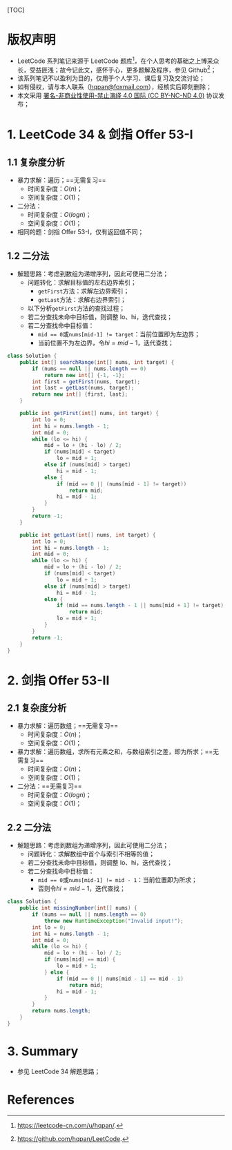 [TOC]



# 版权声明

- LeetCode 系列笔记来源于 LeetCode 题库[^1]，在个人思考的基础之上博采众长，受益匪浅；故今记此文，感怀于心，更多题解及程序，参见 Github[^2]；
- 该系列笔记不以盈利为目的，仅用于个人学习、课后复习及交流讨论；
- 如有侵权，请与本人联系（hqpan@foxmail.com），经核实后即刻删除；
- 本文采用 [署名-非商业性使用-禁止演绎 4.0 国际 (CC BY-NC-ND 4.0)](https://creativecommons.org/licenses/by-nc-nd/4.0/deed.zh) 协议发布；

# 1. LeetCode 34 & 剑指 Offer 53-I

## 1.1 复杂度分析

- 暴力求解：遍历；==无需复习==
  - 时间复杂度：$O(n)$；
  - 空间复杂度：$O(1)$；
- 二分法：
  - 时间复杂度：$O(logn)$；
  - 空间复杂度：$O(1)$；
- 相同的题：剑指 Offer 53-I，仅有返回值不同；

## 1.2 二分法

- 解题思路：考虑到数组为递增序列，因此可使用二分法；
  - 问题转化：求解目标值的左右边界索引；
    - `getFirst`方法：求解左边界索引；
    - `getLast`方法：求解右边界索引；
  - 以下分析`getFirst`方法的查找过程；
  - 若二分查找未命中目标值，则调整 lo、hi，迭代查找；
  - 若二分查找命中目标值：
    - `mid == 0`或`nums[mid-1] != target`：当前位置即为左边界；
    - 当前位置不为左边界，令$hi = mid - 1$，迭代查找；

```java
class Solution {
    public int[] searchRange(int[] nums, int target) {
        if (nums == null || nums.length == 0)
            return new int[] {-1, -1};
        int first = getFirst(nums, target);
        int last = getLast(nums, target);
        return new int[] {first, last};
    }

    public int getFirst(int[] nums, int target) {
        int lo = 0;
        int hi = nums.length - 1;
        int mid = 0;
        while (lo <= hi) {
            mid = lo + (hi - lo) / 2;
            if (nums[mid] < target)
                lo = mid + 1;
            else if (nums[mid] > target)
                hi = mid - 1;
            else {
                if (mid == 0 || (nums[mid - 1] != target))
                    return mid;
                hi = mid - 1;
            }
        }
        return -1;
    }

    public int getLast(int[] nums, int target) {
        int lo = 0;
        int hi = nums.length - 1;
        int mid = 0;
        while (lo <= hi) {
            mid = lo + (hi - lo) / 2;
            if (nums[mid] < target)
                lo = mid + 1;
            else if (nums[mid] > target)
                hi = mid - 1;
            else {
                if (mid == nums.length - 1 || nums[mid + 1] != target)
                    return mid;
                lo = mid + 1;
            }
        }
        return -1;
    }
}
```

# 2. 剑指 Offer 53-II 

## 2.1 复杂度分析

- 暴力求解：遍历数组；==无需复习==
  - 时间复杂度：$O(n)$；
  - 空间复杂度：$O(1)$；
- 暴力求解：遍历数组，求所有元素之和，与数组索引之差，即为所求；==无需复习==
  - 时间复杂度：$O(n)$；
  - 空间复杂度：$O(1)$；
- 二分法：==无需复习==
  - 时间复杂度：$O(logn)$；
  - 空间复杂度：$O(1)$；

## 2.2 二分法

- 解题思路：考虑到数组为递增序列，因此可使用二分法；
  - 问题转化：求解数组中首个与索引不相等的值；
  - 若二分查找未命中目标值，则调整 lo、hi，迭代查找；
  - 若二分查找命中目标值：
    - `mid == 0`或`nums[mid-1] != mid - 1`：当前位置即为所求；
    - 否则令$hi = mid - 1$，迭代查找；

```java
class Solution {
    public int missingNumber(int[] nums) {
        if (nums == null || nums.length == 0)
            throw new RuntimeException("Invalid input!");
        int lo = 0;
        int hi = nums.length - 1;
        int mid = 0;
        while (lo <= hi) {
            mid = lo + (hi - lo) / 2;
            if (nums[mid] == mid) {
                lo = mid + 1;
            } else {
                if (mid == 0 || nums[mid - 1] == mid - 1)
                    return mid;
                hi = mid - 1;
            }
        }
        return nums.length;
    }
}
```

# 3. Summary

- 参见 LeetCode 34 解题思路；

# References

[^1]: https://leetcode-cn.com/u/hqpan/.
[^2]: https://github.com/hqpan/LeetCode.